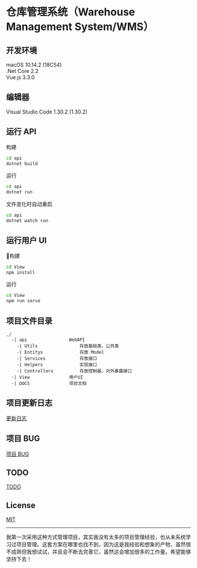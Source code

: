 # 仓库管理系统（Warehouse Management System/WMS）

## 开发环境

macOS 10.14.2 (18C54)  
.Net Core 2.2  
Vue.js 3.3.0  

## 编辑器

Visual Studio Code 1.30.2 (1.30.2)  

## 运行 API

构建

```bash
cd api
dotnet build
```

运行

```bash
cd api
dotnet run
```

文件变化时自动重启

```bash
cd api
dotnet watch run
```

## 运行用户 UI

构建

```bash
cd View
npm install
```

运行

```bash
cd View
npm run serve
```

## 项目文件目录

```text
./
  -| api                WebAPI
    -| Utils                存放基础类、公共类
    -| Entitys              存放 Model
    -| Services             存放接口
    -| Helpers              实现接口
    -| Controllers          存放控制器，对外暴露接口
  -| View               用户UI
  -| DOCS               项目文档
```

## 项目更新日志

[更新日志](DOCS/UPADTE.md)  

## 项目 BUG

[项目 BUG](DOCS/BUG.md)  

## TODO

[TODO](DOCS/TODO.TODO)  

## License

[MIT](LICENSE)  

---

我第一次采用这种方式管理项目，其实我没有太多的项目管理经验，也从未系统学习过项目管理。这套方案在哪里也找不到，因为这是我经验和想象的产物，虽然很不成熟但我想试试，并且会不断去完善它，虽然这会增加很多的工作量。希望能够坚持下去！  
